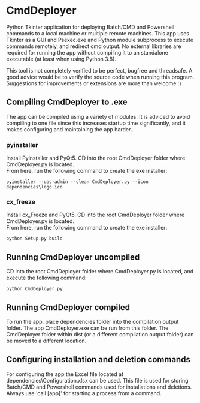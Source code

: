 # CmdDeployer
Python Tkinter application for deploying Batch/CMD and Powershell commands to a local machine or multiple remote machines. This app uses Tkinter as a GUI and Psexec.exe and Python module subprocess to execute commands remotely, and redirect cmd output. No external libraries are required for running the app without compiling it to an standalone executable (at least when using Python 3.8).

This tool is not completely verified to be perfect, bugfree and threadsafe. A good advice would be to verify the source code when running this program. Suggestions for improvements or extensions are more than welcome :)

## Compiling CmdDeployer to .exe
The app can be compiled using a variety of modules. It is adviced to avoid compiling to one file since this increases startup time significantly, and it makes configuring and maintaining the app harder..

### pyinstaller
Install Pyinstaller and PyQt5. CD into the root CmdDeployer folder where CmdDeployer.py is located.<br>
From here, run the following command to create the exe installer:
```
pyinstaller --uac-admin --clean CmdDeployer.py --icon dependencies\logo.ico
```

### cx_freeze
Install cx_Freeze and PyQt5. CD into the root CmdDeployer folder where CmdDeployer.py is located.<br>
From here, run the following command to create the exe installer:
```
python Setup.py build
```

## Running CmdDeployer uncompiled
CD into the root CmdDeployer folder where CmdDeployer.py is located, and execute the following command:
```
python CmdDeployer.py
```

## Running CmdDeployer compiled
To run the app, place dependencies folder into the compilation output folder. The app CmdDeployer.exe can be run from this folder. The CmdDeployer folder within dist (or a different compilation output folder) can be moved to a different location.

## Configuring installation and deletion commands
For configuring the app the Excel file located at dependencies\Configuration.xlsx can be used. This file is used for storing Batch/CMD and Powershell commands used for installations and deletions. Always use 'call [app]' for starting a process from a command.
